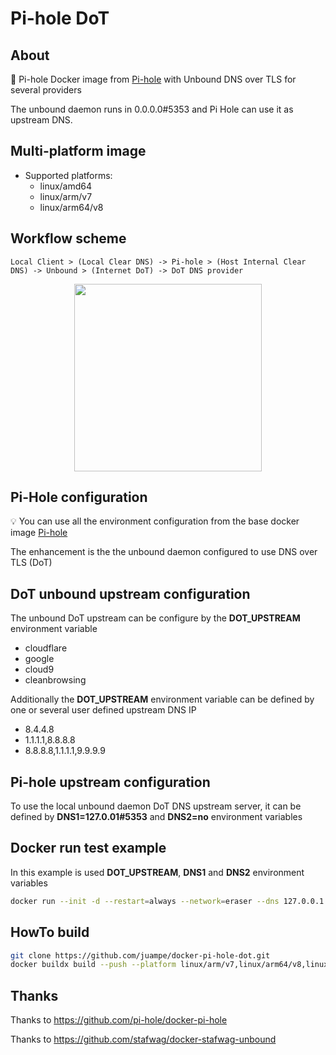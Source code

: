 
# Pi-hole DoT

## About

🐳 Pi-hole Docker image from [Pi-hole](https://pi-hole.net) with Unbound DNS over TLS for several providers

The unbound daemon runs in 0.0.0.0#5353 and Pi Hole can use it as upstream DNS.

## Multi-platform image

* Supported platforms:
  * linux/amd64
  * linux/arm/v7
  * linux/arm64/v8

## Workflow scheme

`Local Client > (Local Clear DNS) -> Pi-hole > (Host Internal Clear DNS) -> Unbound > (Internet DoT) -> DoT DNS provider`

<p align="center"><a href="https://pi-hole.net/2018/06/09/ftldns-and-unbound-combined-for-your-own-all-around-dns-solution/#page-content" target="_blank"><img height="300" src="https://pi-hole.net/wp-content/uploads/2018/05/pihole-ftldns-unbound-600x400.png"></a></p>

## Pi-Hole configuration

💡 You can use all the environment configuration from the base docker image [Pi-hole](https://hub.docker.com/r/pihole/pihole/)

The enhancement is the the unbound daemon configured to use DNS over TLS (DoT)

## DoT unbound upstream configuration

The unbound DoT upstream can be configure by the **DOT_UPSTREAM** environment variable

* cloudflare
* google
* cloud9
* cleanbrowsing

Additionally the **DOT_UPSTREAM** environment variable can be defined by one or several user defined upstream DNS IP

* 8.4.4.8
* 1.1.1.1,8.8.8.8
* 8.8.8.8,1.1.1.1,9.9.9.9

## Pi-hole upstream configuration

To use the local unbound daemon DoT DNS upstream server, it can be defined by **DNS1=127.0.01#5353** and **DNS2=no** environment variables

## Docker run test example

In this example is used **DOT_UPSTREAM**, **DNS1** and **DNS2** environment variables

```bash
docker run --init -d --restart=always --network=eraser --dns 127.0.0.1 --ip 192.168.0.2 -e ServerIP="192.168.0.2" --hostname pihole -e VIRTUAL_HOST="pihole" --name="pihole" -e "WEBPASSWORD=admin" -e "TZ=Europe/Madrid" -e "DOT_UPSTREAM=1.1.1.1,1.0.0.1" -e "DNS1=127.0.0.1#5353" -e "DNS2=no" --cap-add=NET_ADMIN --cap-add=SYS_NICE -v /opt/docker/pihole/dnsmasq.d:/etc/dnsmasq.d/ -v /opt/docker/pihole/pihole:/etc/pihole juampe/pihole-dot
```

## HowTo build

```bash
git clone https://github.com/juampe/docker-pi-hole-dot.git
docker buildx build --push --platform linux/arm/v7,linux/arm64/v8,linux/amd64 --tag juampe/pihole-dot:latest .
```

## Thanks

Thanks to <https://github.com/pi-hole/docker-pi-hole>

Thanks to <https://github.com/stafwag/docker-stafwag-unbound>
